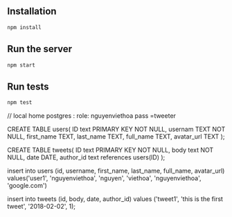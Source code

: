 ## Installation

```sh
npm install
```

## Run the server

```sh
npm start
```

## Run tests

```sh
npm test
```

// local home postgres : role: nguyenviethoa pass =tweeter

CREATE TABLE users(
   ID text PRIMARY KEY     NOT NULL,
   usernam           TEXT    NOT NULL,
   first_name            TEXT,
   last_name        TEXT,
   full_name TEXT,
   avatar_url TEXT
);

CREATE TABLE tweets(
   ID text PRIMARY KEY      NOT NULL,
   body           text NOT NULL,
   date DATE,
   author_id         text      references users(ID)
);

insert into users (id, username, first_name, last_name, full_name, avatar_url) values('user1', 'nguyenviethoa', 'nguyen', 'viethoa', 'nguyenviethoa', 'google.com')

insert into tweets (id, body, date, author_id) values ('tweet1', 'this is the first tweet', '2018-02-02', 1);